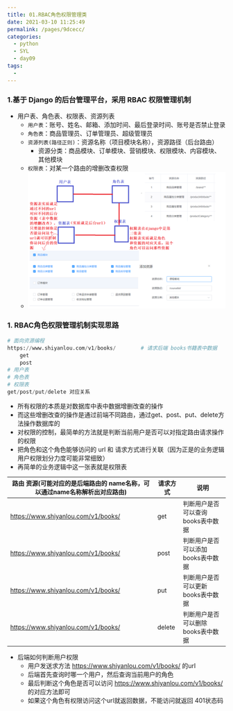 ```yaml
---
title: 01.RBAC角色权限管理类
date: 2021-03-10 11:25:49
permalink: /pages/9dcecc/
categories:
  - python
  - SYL
  - day09
tags:
  - 
---
```

### 1.基于 Django 的后台管理平台，采用 RBAC 权限管理机制

- 用户表、角色表、权限表、资源列表
  - `用户表`：账号、姓名、邮箱、添加时间、最后登录时间、账号是否禁止登录
  - `角色表`：商品管理员、订单管理员、超级管理员
  - `资源列表(路径正则)`：资源名称（项目模块名称），资源路径（后台路由）
    - 资源分类：商品模块、订单模块、营销模块、权限模块、内容模块、其他模块
  - `权限表`：对某一个路由的增删改查权限
  - <img src="././assets/image-20200511090755364.png" style="width: 1000px; margin-left: 0px;"> </img>

### 1. RBAC角色权限管理机制实现思路

```python
# 面向资源编程
https://www.shiyanlou.com/v1/books/        # 请求后端 books书籍表中数据
	get
    post
# 用户表
# 角色表
# 权限表
get/post/put/delete 对应关系
```

- 所有权限的本质是对数据库中表中数据增删改查的操作
- 而这些增删改查的操作是通过前端不同路由，通过get、post、put、delete方法操作数据库的
- 对权限的控制，最简单的方法就是判断当前用户是否可以对指定路由请求操作的权限
- 把角色和这个角色能够访问的 url 和 请求方式进行关联（因为正是的业务逻辑用户权限划分力度可能非常细致）
- 再简单的业务逻辑中这一张表就是权限表

| 路由 资源(可能对应的是后端路由的 name名称，可以通过name名称解析出对应路由) | 请求方式 | 说明                              |
| ------------------------------------------------------------ | -------- | --------------------------------- |
| https://www.shiyanlou.com/v1/books/                          | get      | 判断用户是否可以查询books表中数据 |
| https://www.shiyanlou.com/v1/books/                          | post     | 判断用户是否可以添加books表中数据 |
| https://www.shiyanlou.com/v1/books/                          | put      | 判断用户是否可以更新books表中数据 |
| https://www.shiyanlou.com/v1/books/                          | delete   | 判断用户是否可以删除books表中数据 |

- 后端如何判断用户权限
  - 用户发送求方法 https://www.shiyanlou.com/v1/books/ 的url
  - 后端首先查询时哪一个用户，然后查询当前用户的角色
  - 最后判断这个角色是否可以访问 https://www.shiyanlou.com/v1/books/ 的对应方法即可
  - 如果这个角色有权限访问这个url就返回数据，不能访问就返回 401状态码

